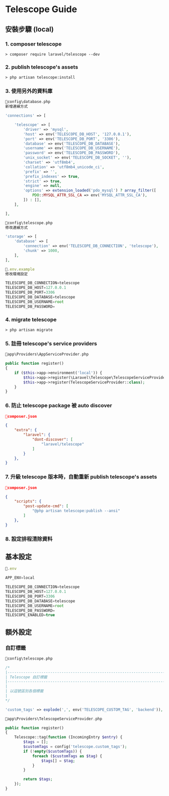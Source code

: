 # Telescope Guide

## 安裝步驟 (local)

### 1. composer telescope
```shell
> composer require laravel/telescope --dev
```

### 2. publish telescope's assets
```shell
> php artisan telescope:install
```

### 3. 使用另外的資料庫
```php
📁config\database.php
新增連線方式

'connections' => [

    'telescope' => [
        'driver' => 'mysql',
        'host' => env('TELESCOPE_DB_HOST', '127.0.0.1'),
        'port' => env('TELESCOPE_DB_PORT', '3306'),
        'database' => env('TELESCOPE_DB_DATABASE'),
        'username' => env('TELESCOPE_DB_USERNAME'),
        'password' => env('TELESCOPE_DB_PASSWORD'),
        'unix_socket' => env('TELESCOPE_DB_SOCKET', ''),
        'charset' => 'utf8mb4',
        'collation' => 'utf8mb4_unicode_ci',
        'prefix' => '',
        'prefix_indexes' => true,
        'strict' => true,
        'engine' => null,
        'options' => extension_loaded('pdo_mysql') ? array_filter([
            PDO::MYSQL_ATTR_SSL_CA => env('MYSQL_ATTR_SSL_CA'),
        ]) : [],
    ],

],
```

```php
📁config\telescope.php
修改連線方式

'storage' => [
	'database' => [
		'connection' => env('TELESCOPE_DB_CONNECTION', 'telescope'),
		'chunk' => 1000,
	],
],
```

```javascript
📁.env.example
修改環境設定

TELESCOPE_DB_CONNECTION=telescope
TELESCOPE_DB_HOST=127.0.0.1
TELESCOPE_DB_PORT=3306
TELESCOPE_DB_DATABASE=telescope
TELESCOPE_DB_USERNAME=root
TELESCOPE_DB_PASSWORD=
```

### 4. migrate telescope
```shell
> php artisan migrate
```

### 5. 註冊 telescope's service providers
```php
📁app\Providers\AppServiceProvider.php

public function register()
{
    if ($this->app->environment('local')) {
        $this->app->register(\Laravel\Telescope\TelescopeServiceProvider::class);
        $this->app->register(TelescopeServiceProvider::class);
    }
}
```

### 6. 防止 telescope package 被 auto discover
```json
📁composer.json

{
	"extra": {
		"laravel": {
			"dont-discover": [
				"laravel/telescope"
			]
		}
	},
}
```

### 7. 升級 telescope 版本時，自動重新 publish telescope's assets
```json
📁composer.json

{
    "scripts": {
        "post-update-cmd": [
            "@php artisan telescope:publish --ansi"
        ]
    },
}
```

### 8. 設定排程清除資料

## 基本設定
```javascript
📁.env

APP_ENV=local

TELESCOPE_DB_CONNECTION=telescope
TELESCOPE_DB_HOST=127.0.0.1
TELESCOPE_DB_PORT=3306
TELESCOPE_DB_DATABASE=telescope
TELESCOPE_DB_USERNAME=root
TELESCOPE_DB_PASSWORD=
TELESCOPE_ENABLED=true
```

## 額外設定
### 自訂標籤
```php
📁config\telescope.php

/*
|--------------------------------------------------------------------------
| Telescope 自訂標籤
|--------------------------------------------------------------------------
|
| 以逗號區別各個標籤
|
*/

'custom_tags' => explode(',', env('TELESCOPE_CUSTOM_TAG', 'backend')),
```

```php
📁app\Providers\TelescopeServiceProvider.php

public function register()
{
    Telescope::tag(function (IncomingEntry $entry) {
        $tags = [];
        $customTags = config('telescope.custom_tags');
        if (!empty($customTags)) {
            foreach ($customTags as $tag) {
                $tags[] = $tag;
            }
        }

        return $tags;
    });
}
```